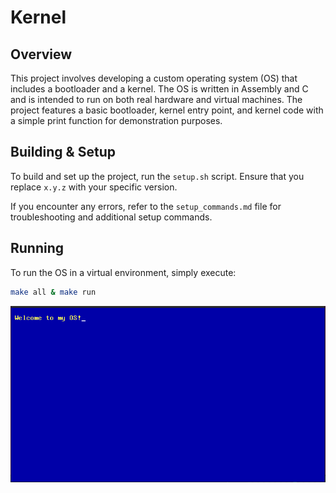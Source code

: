 
# Kernel

## Overview

This project involves developing a custom operating system (OS) that includes a bootloader and a kernel. The OS is written in Assembly and C and is intended to run on both real hardware and virtual machines. The project features a basic bootloader, kernel entry point, and kernel code with a simple print function for demonstration purposes.

## Building & Setup

To build and set up the project, run the `setup.sh` script. Ensure that you replace `x.y.z` with your specific version.

If you encounter any errors, refer to the `setup_commands.md` file for troubleshooting and additional setup commands.

## Running

To run the OS in a virtual environment, simply execute:

```bash
make all & make run
```

![OS Output](git/OS_output_qemu.png)
